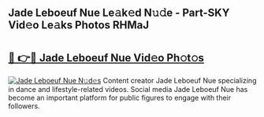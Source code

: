 ## Jade Leboeuf Nue Le𝚊k𝚎d N𝚞𝚍e - Part-SKY Vid𝚎o Le𝚊ks Photos RHMaJ

# <h2><a href="http://fb3k1q.evod.top/?m=Jade+Leboeuf+Nue">🔗 👉🔴 Jade Leboeuf Nue Vid𝚎o Ph𝚘t𝚘s</a></h2>

[![Jade Leboeuf Nue N𝚞d𝚎s](https://i.imgur.com/8V9OHl7.gif)](http://fb3k1q.evod.top/?m=Jade+Leboeuf+Nue)
Content creator Jade Leboeuf Nue specializing in dance and lifestyle-related videos. Social media Jade Leboeuf Nue has become an important platform for public figures to engage with their followers. 
